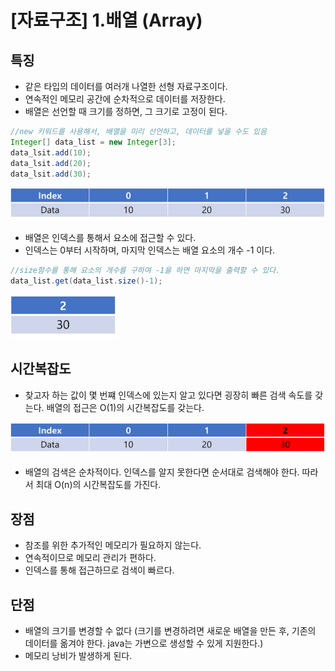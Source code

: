 # [자료구조] 1.배열 (Array)
## 특징
- 같은 타입의 데이터를 여러개 나열한 선형 자료구조이다.
- 연속적인 메모리 공간에 순차적으로 데이터를 저장한다.
- 배열은 선언할 때 크기를 정하면, 그 크기로 고정이 된다.

```java
//new 키워드를 사용해서, 배열을 미리 선언하고, 데이터를 넣을 수도 있음
Integer[] data_list = new Integer[3];
data_lsit.add(10);
data_lsit.add(20);
data_lsit.add(30);
```
<img src="./img/자료구조_배열_1.png">

- 배열은 인덱스를 통해서 요소에 접근할 수 있다.
- 인덱스는 0부터 시작하며, 마지막  인덱스는 배열 요소의 개수 -1 이다.

```java
//size함수를 통해 요소의 개수를 구하여 -1을 하면 마지막을 출력할 수 있다.
data_list.get(data_list.size()-1);
```
<img width="170px" src="./img/자료구조_배열_2.png">

## 시간복잡도
- 찾고자 하는 값이 몇 번쨰 인덱스에 있는지 알고 있다면 굉장히 빠른 검색 속도를 갖는다. 배열의 접근은 O(1)의 시간복잡도를 갖는다.

<img src="./img/자료구조_배열_3.png">

- 배열의 검색은 순차적이다. 인덱스를 알지 못한다면 순서대로 검색해야 한다. 따라서 최대 O(n)의 시간복잡도를 가진다.

## 장점
- 참조를 위한 추가적인 메모리가 필요하지 않는다. 
- 연속적이므로 메모리 관리가 편하다.
- 인덱스를 통해 접근하므로 검색이 빠르다.

## 단점
- 배열의 크기를 변경할 수 없다 (크기를 변경하려면 새로운 배열을 만든 후, 기존의 데이터를 옮겨야 한다. java는 가변으로 생성할 수 있게 지원한다.)
- 메모리 낭비가 발생하게 된다.